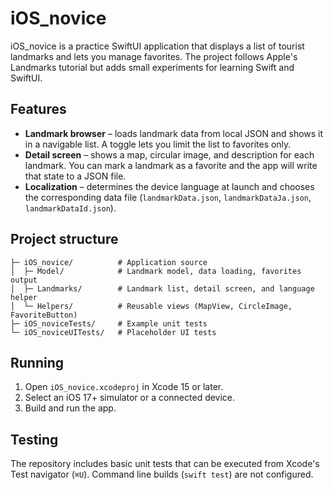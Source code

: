 # iOS_novice

iOS_novice is a practice SwiftUI application that displays a list of tourist
landmarks and lets you manage favorites. The project follows Apple's Landmarks
tutorial but adds small experiments for learning Swift and SwiftUI.

## Features

- **Landmark browser** – loads landmark data from local JSON and shows it in a
  navigable list. A toggle lets you limit the list to favorites only.
- **Detail screen** – shows a map, circular image, and description for each
  landmark. You can mark a landmark as a favorite and the app will write that
  state to a JSON file.
- **Localization** – determines the device language at launch and chooses the
  corresponding data file (`landmarkData.json`, `landmarkDataJa.json`,
  `landmarkDataId.json`).

## Project structure

```
├─ iOS_novice/          # Application source
│  ├─ Model/            # Landmark model, data loading, favorites output
│  ├─ Landmarks/        # Landmark list, detail screen, and language helper
│  └─ Helpers/          # Reusable views (MapView, CircleImage, FavoriteButton)
├─ iOS_noviceTests/     # Example unit tests
└─ iOS_noviceUITests/   # Placeholder UI tests
```

## Running

1. Open `iOS_novice.xcodeproj` in Xcode 15 or later.
2. Select an iOS 17+ simulator or a connected device.
3. Build and run the app.

## Testing

The repository includes basic unit tests that can be executed from Xcode's Test
navigator (`⌘U`). Command line builds (`swift test`) are not configured.

